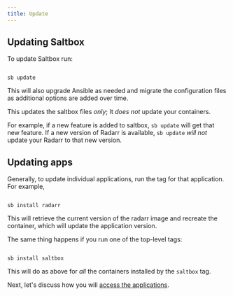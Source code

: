 ```yaml
---
title: Update
---
```


## Updating Saltbox

To update Saltbox run:

``` shell

sb update

```

This will also upgrade Ansible as needed and migrate the configuration files as additional options are added over time.

This updates the saltbox files *only*;  It *does not* update your containers.

For example, if a new feature is added to saltbox, `sb update` will get that new feature.  If a new version of Radarr is available, `sb update` *will not* update your Radarr to that new version.

## Updating apps

Generally, to update individual applications, run the tag for that application.  For example,

``` shell

sb install radarr

```

This will retrieve the current version of the radarr image and recreate the container, which will update the application version.

The same thing happens if you run one of the top-level tags:

``` shell

sb install saltbox

```

This will do as above for *all* the containers installed by the `saltbox` tag.


Next, let's discuss how you will [access the applications](accessing_apps).
